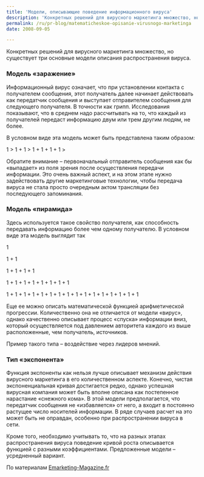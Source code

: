 ```yaml
---
title: 'Модели, описывающие поведение информационного вируса'
description: 'Конкретных решений для вирусного маркетинга множество, но существует три основные модели описания распространения вируса. Модель «заражение»'
permalink: /ru/pr-blog/matematicheskoe-opisanie-virusnogo-marketinga
date: 2008-09-05

---
```


Конкретных решений для вирусного маркетинга множество, но существует три основные модели описания распространения вируса.

<h3>Модель «заражение»</h3>

Информационный вирус означает, что при установлении контакта с получателем сообщения, этот получатель далее начинает действовать как передатчик сообщения и выступает отправителем сообщения для следующего получателя. В точности как грипп. Исследования показывают, что в среднем надо рассчитывать на то, что каждый из получателей передаст информацию двум или трем другим людям, не более.

В условном виде эта модель может быть представлена таким образом:

1 > 1 + 1 > 1 + 1 + 1 + 1 >

Обратите внимание – первоначальный отправитель сообщения как бы «выпадает» из поля зрения после осуществления передачи информации. Это очень важный аспект, и на этом этапе нужно задействовать другие маркетинговые технологии, чтобы передача вируса не стала просто очередным актом трансляции без последующего запоминания.

<h3>Модель «пирамида»</h3>

Здесь используется такое свойство получателя, как способность передавать информацию более чем одному получателю. В условном виде эта модель выглядит так

1

1 + 1

1 + 1 + 1 + 1

1 + 1 + 1 + 1 + 1 + 1 + 1 + 1

1 + 1 + 1 + 1 + 1 + 1 + 1 + 1 + 1 + 1 + 1 + 1 + 1 + 1 + 1 + 1

Еще ее можно описать математической функцией арифметической прогрессии. Количественно она не отличается от модели «вирус», однако качественно описывает процесс «спуска» информации вниз, который осуществляется под давлением авторитета каждого из выше расположенные, чем получатель, источников.

Пример такого типа – воздействие через лидеров мнений.

<h3>Тип «экспонента»</h3>

Функция экспоненты как нельзя лучше описывает механизм действия вирусного маркетинга в его количественном аспекте. Конечно, чистая экспоненциальная кривая достигается редко, однако успешная вирусная компания может быть вполне описана как постепенное нарастание «снежного кома». В этой модели предполагается, что передатчик сообщения не «избавляется» от него, а входит в постоянно растущее число носителей информации.  В ряде случаев расчет на это может быть не оправдан, особенно при распространении вируса в сети.

Кроме того, необходимо учитывать то, что на разных этапах распространения вируса поведение кривой роста описывается функцией с разными коэффициентами. Предложенные модели – усредненный вариант.

По материалам <a href="http://www.emarketing-magazine.fr/propagation-epidemique-pyramidale-et-exponentielle/">Emarketing-Magazine.fr</a>

